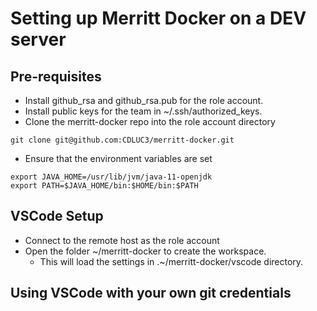# Setting up Merritt Docker on a DEV server

## Pre-requisites

- Install github_rsa and github_rsa.pub for the role account.
- Install public keys for the team in ~/.ssh/authorized_keys.
- Clone the merritt-docker repo into the role account directory
```
git clone git@github.com:CDLUC3/merritt-docker.git
```
- Ensure that the environment variables are set
```
export JAVA_HOME=/usr/lib/jvm/java-11-openjdk
export PATH=$JAVA_HOME/bin:$HOME/bin:$PATH
```

## VSCode Setup
- Connect to the remote host as the role account
- Open the folder ~/merritt-docker to create the workspace.
  - This will load the settings in .~/merritt-docker/vscode directory.

## Using VSCode with your own git credentials

